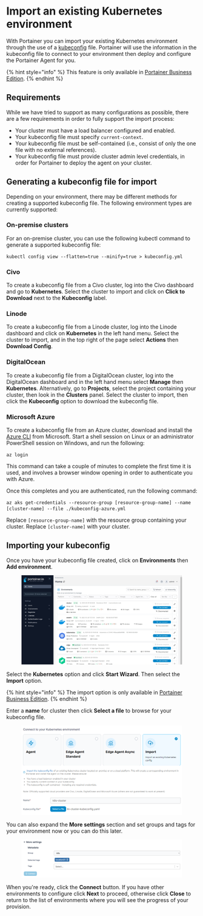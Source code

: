# Import an existing Kubernetes environment

With Portainer you can import your existing Kubernetes environment through the use of a [kubeconfig](https://kubernetes.io/docs/concepts/configuration/organize-cluster-access-kubeconfig/) file. Portainer will use the information in the kubeconfig file to connect to your environment then deploy and configure the Portainer Agent for you.

{% hint style="info" %}
This feature is only available in [Portainer Business Edition](https://www.portainer.io/business-upsell?from=k8s-create-from-kubeconfig).
{% endhint %}

## Requirements

While we have tried to support as many configurations as possible, there are a few requirements in order to fully support the import process:

* Your cluster must have a load balancer configured and enabled.
* Your kubeconfig file must specify `current-context`.
* Your kubeconfig file must be self-contained (i.e., consist of only the one file with no external references).
* Your kubeconfig file must provide cluster admin level credentials, in order for Portainer to deploy the agent on your cluster.

## Generating a kubeconfig file for import

Depending on your environment, there may be different methods for creating a supported kubeconfig file. The following environment types are currently supported:

### On-premise clusters

For an on-premise cluster, you can use the following kubectl command to generate a supported kubeconfig file:

```
kubectl config view --flatten=true --minify=true > kubeconfig.yml
```

### Civo

To create a kubeconfig file from a Civo cluster, log into the Civo dashboard and go to **Kubernetes**. Select the cluster to import and click on **Click to Download** next to the **Kubeconfig** label.

### Linode

To create a kubeconfig file from a Linode cluster, log into the Linode dashboard and click on **Kubernetes** in the left hand menu. Select the cluster to import, and in the top right of the page select **Actions** then **Download Config**.

### DigitalOcean

To create a kubeconfig file from a DigitalOcean cluster, log into the DigitalOcean dashboard and in the left hand menu select **Manage** then **Kubernetes**. Alternatively, go to **Projects**, select the project containing your cluster, then look in the **Clusters** panel. Select the cluster to import, then click the **Kubeconfig** option to download the kubeconfig file.

### Microsoft Azure

To create a kubeconfig file from an Azure cluster, download and install the [Azure CLI](https://docs.microsoft.com/en-us/cli/azure/install-azure-cli) from Microsoft. Start a shell session on Linux or an administrator PowerShell session on Windows, and run the following:

```
az login
```

This command can take a couple of minutes to complete the first time it is used, and involves a browser window opening in order to authenticate you with Azure.

Once this completes and you are authenticated, run the following command:

```
az aks get-credentials --resource-group [resource-group-name] --name [cluster-name] --file ./kubeconfig-azure.yml
```

Replace `[resource-group-name]` with the resource group containing your cluster. Replace `[cluster-name]` with your cluster.

## Importing your kubeconfig

Once you have your kubeconfig file created, click on **Environments** then **Add environment**.

<figure><img src="../../../../.gitbook/assets/2.18-environments-add.gif" alt=""><figcaption></figcaption></figure>

&#x20;Select the **Kubernetes** option and click **Start Wizard**. Then select the **Import** option.

{% hint style="info" %}
The import option is only available in [Portainer Business Edition](https://www.portainer.io/business-upsell?from=k8s-create-from-kubeconfig).
{% endhint %}

Enter a **name** for cluster then click **Select a file** to browse for your kubeconfig file.&#x20;

<figure><img src="../../../../.gitbook/assets/2.18-environments-add-k8s-import-setup.png" alt=""><figcaption></figcaption></figure>

You can also expand the **More settings** section and set groups and tags for your environment now or you can do this later.

<figure><img src="../../../../.gitbook/assets/2.15-k8s_more_settings.png" alt=""><figcaption></figcaption></figure>

When you're ready, click the **Connect** button. If you have other environments to configure click **Next** to proceed, otherwise click **Close** to return to the list of environments where you will see the progress of your provision.
